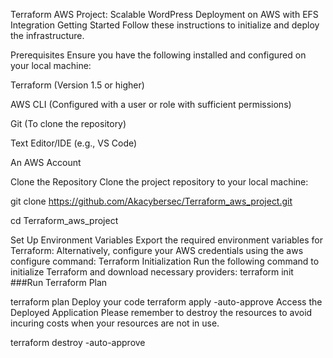 Terraform AWS Project: Scalable WordPress Deployment on AWS with EFS Integration
Getting Started
Follow these instructions to initialize and deploy the infrastructure.

Prerequisites
Ensure you have the following installed and configured on your local machine:

Terraform (Version 1.5 or higher)

AWS CLI (Configured with a user or role with sufficient permissions)

Git (To clone the repository)

Text Editor/IDE (e.g., VS Code)

An AWS Account

Clone the Repository
Clone the project repository to your local machine:

git clone https://github.com/Akacybersec/Terraform_aws_project.git

cd Terraform_aws_project

Set Up Environment Variables
Export the required environment variables for Terraform:
Alternatively, configure your AWS credentials using the aws configure command:
Terraform Initialization
Run the following command to initialize Terraform and download necessary providers:
terraform init  
###Run Terraform Plan

terraform plan
Deploy your code
terraform apply -auto-approve
Access the Deployed Application
Please remember to destroy the resources to avoid incuring costs when your resources are not in use.

terraform  destroy  -auto-approve
